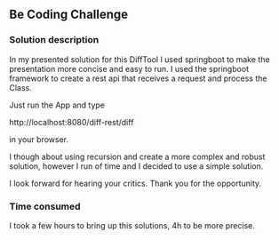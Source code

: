 ## Be Coding Challenge

### Solution description

In my presented solution for this DiffTool I used springboot to make the presentation more concise and
easy to run. I used the springboot framework to create a rest api that receives a request
and process the Class.

Just run the App and type

http://localhost:8080/diff-rest/diff

in your browser.

I though about using recursion and create a more complex and robust solution, however 
I run of time and I decided to use a simple solution.

I look forward for hearing your critics. Thank you for the opportunity.

### Time consumed
I took a few hours to bring up this solutions, 4h to be more precise.